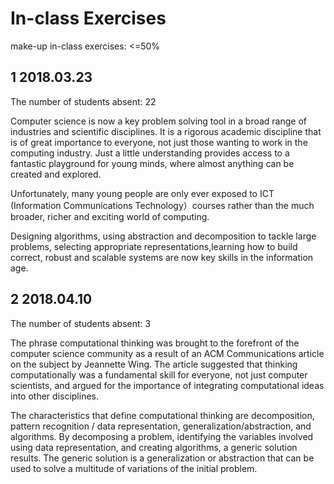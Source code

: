 # In-class Exercises

make-up in-class exercises: <=50%

## 1 2018.03.23

The number of students absent: 22

Computer science is now a key problem solving tool in a broad range of industries and scientific disciplines. It is a rigorous academic discipline that is of great importance to everyone, not just those wanting to work in the computing industry. Just a little understanding provides access to a fantastic playground for young minds, where almost anything can be created and explored.   
    
Unfortunately, many young people are only ever exposed to ICT (Information Communications Technology）courses rather than the much broader, richer and exciting world of computing. 

Designing algorithms, using abstraction and decomposition to tackle large problems, selecting appropriate representations,learning how to build correct, robust and scalable systems are now key skills in the information age.

## 2 2018.04.10

The number of students absent: 3

The phrase computational thinking was brought to the forefront of the computer science community as a result of an ACM Communications article on the subject by Jeannette Wing. The article suggested that thinking computationally was a fundamental skill for everyone, not just computer scientists, and argued for the importance of integrating computational ideas into other disciplines.

The characteristics that define computational thinking are decomposition, pattern recognition / data representation, generalization/abstraction, and algorithms. By decomposing a problem, identifying the variables involved using data representation, and creating algorithms, a generic solution results. The generic solution is a generalization or abstraction that can be used to solve a multitude of variations of the initial problem.

